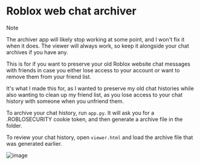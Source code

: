 # Roblox web chat archiver

> [!NOTE]  
> The archiver app will likely stop working at some point, and I won't fix it when it does. The viewer will always work, so keep it alongside your chat archives if you have any.

This is for if you want to preserve your old Roblox website chat messages with friends in case you either lose access to your account or want to remove them from your friend list.

It's what I made this for, as I wanted to preserve my old chat histories while also wanting to clean up my friend list, as you lose access to your chat history with someone when you unfriend them.

To archive your chat history, run `app.py`. It will ask you for a .ROBLOSECURITY cookie token, and then generate a archive file in the folder.

To review your chat history, open `viewer.html` and load the archive file that was generated earlier.

![image](https://github.com/pizzaboxer/roblox-web-chat-archiver/assets/41478239/d1cd0fd4-405b-4480-bd15-715eb040bc01)
